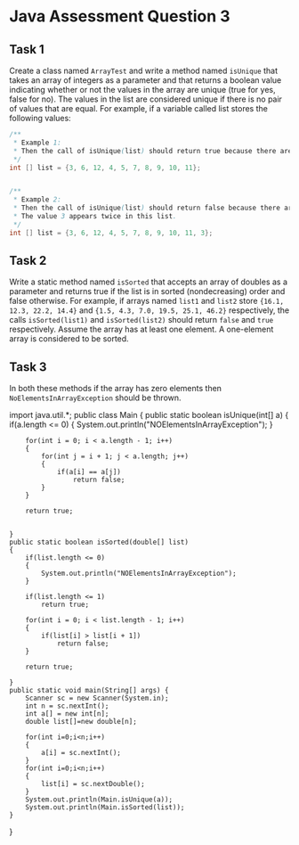 # Java Assessment Question 3

## Task 1

Create a class named `ArrayTest` and write a method named `isUnique` that takes an array of integers as a parameter and that returns a boolean value indicating whether or not the values in the array are unique (true for yes, false for no). The values in the list are considered unique if there is no pair of values that are equal. For example, if a variable called list stores the following values:

```java
/**
 * Example 1:
 * Then the call of isUnique(list) should return true because there are no duplicated values in this list. 
 */
int [] list = {3, 6, 12, 4, 5, 7, 8, 9, 10, 11};


/**
 * Example 2:
 * Then the call of isUnique(list) should return false because there are two values that are equal. 
 * The value 3 appears twice in this list. 
 */
int [] list = {3, 6, 12, 4, 5, 7, 8, 9, 10, 11, 3};

```

## Task 2
Write a static method named `isSorted` that accepts an array of doubles as a parameter and returns true if the list is in sorted (nondecreasing) order and false otherwise. For example, if arrays named `list1` and `list2` store `{16.1, 12.3, 22.2, 14.4}` and `{1.5, 4.3, 7.0, 19.5, 25.1, 46.2}` respectively, the calls `isSorted(list1)` and `isSorted(list2)` should return `false` and `true` respectively. Assume the array has at least one element. A one-element array is considered to be sorted. 

## Task 3

In both these methods if the array has zero elements then `NoElementsInArrayException` should be thrown.

import java.util.*;
public class Main
{
    public static boolean isUnique(int[] a)
	{
	    if(a.length <= 0)
	    {
	        System.out.println("NOElementsInArrayException");
	    }
	    
		for(int i = 0; i < a.length - 1; i++)
		{
			for(int j = i + 1; j < a.length; j++)
			{
				if(a[i] == a[j])
					return false;
			}
		}
		
		return true;
	    
	    
	}
	public static boolean isSorted(double[] list)
	{
	    if(list.length <= 0)
	    {
	        System.out.println("NOElementsInArrayException");
	    }
	    
		if(list.length <= 1)
			return true;
		
		for(int i = 0; i < list.length - 1; i++)
		{
			if(list[i] > list[i + 1])
				return false;
		}
		
		return true;
	    
	}
	public static void main(String[] args) {
		Scanner sc = new Scanner(System.in);
		int n = sc.nextInt();
		int a[] = new int[n];
		double list[]=new double[n];
		
		for(int i=0;i<n;i++)
		{
		    a[i] = sc.nextInt();
		}
		for(int i=0;i<n;i++)
		{
		    list[i] = sc.nextDouble();
		}
		System.out.println(Main.isUnique(a));
		System.out.println(Main.isSorted(list));
	}
}